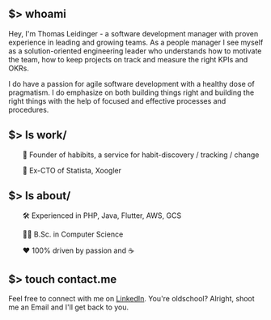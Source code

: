 ## $> whoami
Hey, I'm Thomas Leidinger - a software development manager with proven experience in leading and growing teams. As a people manager I see myself as a solution-oriented engineering leader who understands how to motivate the team, how to keep projects on track and measure the right KPIs and OKRs.

I do have a passion for agile software development with a healthy dose of pragmatism. I do emphasize on both building things right and building the right things with the help of focused and effective processes and procedures.

## $> ls work/
  🚀  Founder of habibits, a service for habit-discovery / tracking / change

  📝  Ex-CTO of Statista, Xoogler

## $> ls about/
  🛠  Experienced in PHP, Java, Flutter, AWS, GCS

  👨‍💻  B.Sc. in Computer Science

  ❤️  100% driven by passion and ☕

## $> touch contact.me
Feel free to connect with me on [LinkedIn](https://www.linkedin.com/in/leidinger/). You're oldschool? Alright, shoot me an Email and I'll get back to you.
